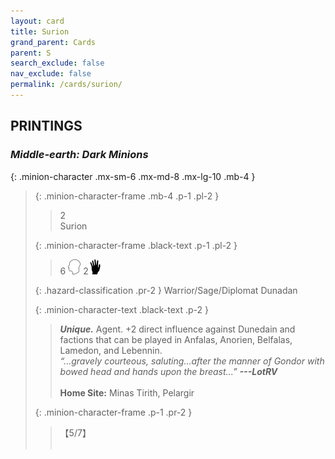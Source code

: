 ```yaml
---
layout: card
title: Surion
grand_parent: Cards
parent: S
search_exclude: false
nav_exclude: false
permalink: /cards/surion/
---
```


## PRINTINGS


### _Middle-earth: Dark Minions_

{: .minion-character .mx-sm-6 .mx-md-8 .mx-lg-10 .mb-4 }
> {: .minion-character-frame .mb-4 .p-1 .pl-2 }
> > <div class="hazard-mp">2</div>
> > <div class="card-name">Surion</div>
>
> {: .minion-character-frame .black-text .p-1 .pl-2 }
> > 6 ![](/assets/images/mind.svg) 2![](/assets/images/di.svg)
>
> {: .hazard-classification .pr-2 }
> Warrior/Sage/Diplomat Dunadan
>
> {: .minion-character-text .black-text .p-2 }
> > _**Unique.**_ Agent. +2 direct influence against Dunedain and factions that can be played in Anfalas, Anorien, Belfalas, Lamedon, and Lebennin. <br>_“...gravely courteous, saluting...after the manner of Gondor with bowed head and hands upon the breast...”_ ***---&#65279;LotRV***  <br><br>**Home Site:** Minas Tirith, Pelargir 
>
> {: .minion-character-frame .p-1 .pr-2 }
> > <div class="card-shield">【5/7】</div>
> > <div class="card-corruption-white">&nbsp;</div>
